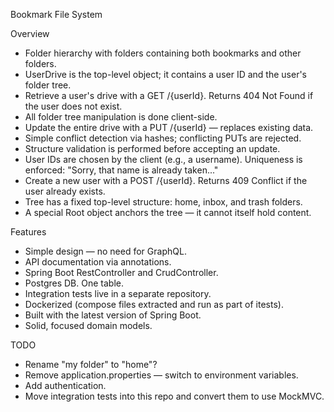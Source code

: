 Bookmark File System

Overview
- Folder hierarchy with folders containing both bookmarks and other folders.
- UserDrive is the top-level object; it contains a user ID and the user's folder tree.
- Retrieve a user's drive with a GET /{userId}. Returns 404 Not Found if the user does not exist.
- All folder tree manipulation is done client-side.
- Update the entire drive with a PUT /{userId} — replaces existing data.
- Simple conflict detection via hashes; conflicting PUTs are rejected.
- Structure validation is performed before accepting an update.
- User IDs are chosen by the client (e.g., a username). Uniqueness is enforced: "Sorry, that name is already taken..."
- Create a new user with a POST /{userId}. Returns 409 Conflict if the user already exists.
- Tree has a fixed top-level structure: home, inbox, and trash folders.
- A special Root object anchors the tree — it cannot itself hold content.

Features
- Simple design — no need for GraphQL.
- API documentation via annotations.
- Spring Boot RestController and CrudController.
- Postgres DB. One table.
- Integration tests live in a separate repository.
- Dockerized (compose files extracted and run as part of itests).
- Built with the latest version of Spring Boot.
- Solid, focused domain models.

TODO
- Rename "my folder" to "home"?
- Remove application.properties — switch to environment variables.
- Add authentication.
- Move integration tests into this repo and convert them to use MockMVC.
